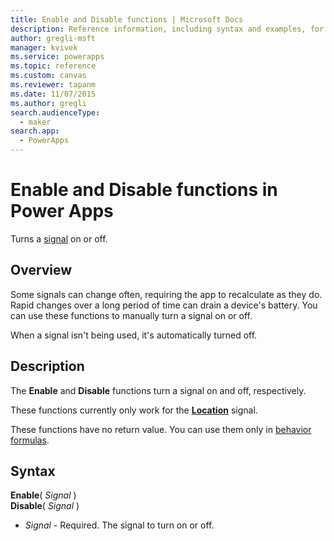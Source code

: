 ```yaml
---
title: Enable and Disable functions | Microsoft Docs
description: Reference information, including syntax and examples, for the Enable and Disable functions in Power Apps
author: gregli-msft
manager: kvivek
ms.service: powerapps
ms.topic: reference
ms.custom: canvas
ms.reviewer: tapanm
ms.date: 11/07/2015
ms.author: gregli
search.audienceType: 
  - maker
search.app: 
  - PowerApps
---
```

# Enable and Disable functions in Power Apps
Turns a [signal](signals.md) on or off.

## Overview
Some signals can change often, requiring the app to recalculate as they do.  Rapid changes over a long period of time can drain a device's battery. You can use these functions to manually turn a signal on or off.

When a signal isn't being used, it's automatically turned off.

## Description
The **Enable** and **Disable** functions turn a signal on and off, respectively.

These functions currently only work for the **[Location](signals.md)** signal.

These functions have no return value. You can use them only in [behavior formulas](../working-with-formulas-in-depth.md).

## Syntax
**Enable**( *Signal* )<br>**Disable**( *Signal* )

* *Signal* - Required.  The signal to turn on or off.

